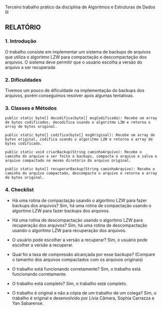 Terceiro trabalho prático da disciplina de Algoritmos e Estruturas de Dados III

## RELATÓRIO ##

### 1. Introdução ###
O trabalho consiste em implementar um sistema de backups de arquivos que utiliza o algoritmo LZW para compactação e descompactação dos arquivos. O sistema deve permitir que o usuário escolha a versão do arquivo a ser recuperada
### 2. Dificuldades ###
Tivemos um pouco de dificuldade na implementação do backups dos arquivos, porém conseguimos resolver após algumas tentativas. 
### 3. Classes e Métodos ###
    public static byte[] decodifica(byte[] msgCodificada): Recebe um array de bytes codificados, decodifica usando o algoritmo LZW e retorna o array de bytes original.

    public static byte[] codifica(byte[] msgOriginal): Recebe um array de bytes original, codifica usando o algoritmo LZW e retorna o array de bytes codificado.

    public static void criarBackup(String caminhoArquivo): Recebe o caminho do arquivo a ser feito o backups, compacta o arquivo e salva o arquivo compactado no mesmo diretório do arquivo original.

    public static byte[] recuperarBackup(String caminhoArquivo): Recebe o caminho do arquivo compactado, descompacta o arquivo e retorna o array de bytes original.

### 4. Checklist ###

- Há uma rotina de compactação usando o algoritmo LZW para fazer backups dos arquivos? Sim, há uma rotina de compactação usando o algoritmo LZW para fazer backups dos arquivos.

- Há uma rotina de descompactação usando o algoritmo LZW para recuperação dos arquivos? 
Sim, há uma rotina de descompactação usando o algoritmo LZW para recuperação dos arquivos.
- O usuário pode escolher a versão a recuperar? 
Sim, o usuário pode escolher a versão a recuperar.
- Qual foi a taxa de compressão alcançada por esse backups? (Compare o tamanho dos arquivos compactados com os arquivos originais) 
- O trabalho está funcionando corretamente? Sim, o trabalho está funcionando corretamente.
- O trabalho está completo? Sim, o trabalho está completo.
- O trabalho é original e não a cópia de um trabalho de um colega? Sim, o trabalho é original e desenvolvido por Lívia Câmara, Sophia Carrazza e Yan Sabarense.
